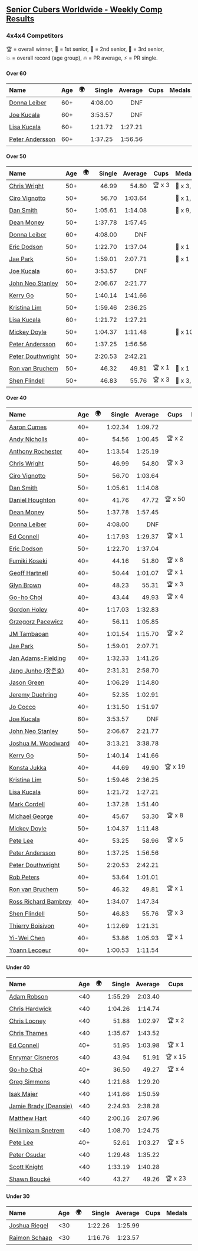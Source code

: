 <style>table {white-space: nowrap;}</style>
<link rel="stylesheet" type="text/css" href="/scw-comp/css/flags.css" />

## [Senior Cubers Worldwide - Weekly Comp Results](/scw-comp/results/)
### 4x4x4 Competitors

<span style="white-space: nowrap;">🏆 = overall winner</span>, <span style="white-space: nowrap;">🥇 = 1st senior</span>, <span style="white-space: nowrap;">🥈 = 2nd senior</span>, <span style="white-space: nowrap;">🥉 = 3rd senior</span>, <span style="white-space: nowrap;">💥 = overall record (age group)</span>, <span style="white-space: nowrap;">🔥 = PR average</span>, <span style="white-space: nowrap;">⚡ = PR single</span>.

#### Over 60

| Name | Age | 🌍 | Single | Average | Cups | Medals | Achievements |
| :-- | :--: | :--: | --: | --: | :--: | :-- | :-- |
| [Donna Leiber](../../persons/donna_leiber/444.md) | 60+ | <i class="flag flag-US" /> | 4:08.00 | DNF |  |  | 💥 x 3, ⚡ x 3 |
| [Joe Kucala](../../persons/joe_kucala/444.md) | 60+ | <i class="flag flag-US" /> | 3:53.57 | DNF |  |  | ⚡ x 1 |
| [Lisa Kucala](../../persons/lisa_kucala/444.md) | 60+ | <i class="flag flag-US" /> | 1:21.72 | 1:27.21 |  |  | 💥 x 3, 🔥 x 10, ⚡ x 14 |
| [Peter Andersson](../../persons/peter_andersson/444.md) | 60+ | <i class="flag flag-SE" /> | 1:37.25 | 1:56.56 |  |  | 💥 x 2, 🔥 x 3, ⚡ x 2 |

#### Over 50

| Name | Age | 🌍 | Single | Average | Cups | Medals | Achievements |
| :-- | :--: | :--: | --: | --: | :--: | :-- | :-- |
| [Chris Wright](../../persons/chris_wright/444.md) | 50+ | <i class="flag flag-GB" /> | 46.99 | 54.80 | 🏆 x 3 | 🥇 x 3, 🥈 x 4, 🥉 x 2 | 💥 x 1, 🔥 x 3, ⚡ x 3 |
| [Ciro Vignotto](../../persons/ciro_vignotto/444.md) | 50+ | <i class="flag flag-IT" /> | 56.70 | 1:03.64 |  | 🥇 x 1, 🥈 x 2, 🥉 x 1 | 🔥 x 4, ⚡ x 1 |
| [Dan Smith](../../persons/dan_smith/444.md) | 50+ | <i class="flag flag-US" /> | 1:05.61 | 1:14.08 |  | 🥇 x 9, 🥈 x 24, 🥉 x 38 | 💥 x 1, 🔥 x 14, ⚡ x 6 |
| [Dean Money](../../persons/dean_money/444.md) | 50+ | <i class="flag flag-US" /> | 1:37.78 | 1:57.45 |  |  | 🔥 x 2, ⚡ x 2 |
| [Donna Leiber](../../persons/donna_leiber/444.md) | 60+ | <i class="flag flag-US" /> | 4:08.00 | DNF |  |  | 💥 x 3, ⚡ x 3 |
| [Eric Dodson](../../persons/eric_dodson/444.md) | 50+ | <i class="flag flag-US" /> | 1:22.70 | 1:37.04 |  | 🥉 x 1 | 🔥 x 4, ⚡ x 5 |
| [Jae Park](../../persons/jae_park/444.md) | 50+ | <i class="flag flag-US" /> | 1:59.01 | 2:07.71 |  | 🥉 x 1 | 🔥 x 7, ⚡ x 7 |
| [Joe Kucala](../../persons/joe_kucala/444.md) | 60+ | <i class="flag flag-US" /> | 3:53.57 | DNF |  |  | ⚡ x 1 |
| [John Neo Stanley](../../persons/john_neo_stanley/444.md) | 50+ | <i class="flag flag-GB" /> | 2:06.67 | 2:21.77 |  |  | 🔥 x 1, ⚡ x 1 |
| [Kerry Go](../../persons/kerry_go/444.md) | 50+ | <i class="flag flag-US" /> | 1:40.14 | 1:41.66 |  |  | 🔥 x 3, ⚡ x 3 |
| [Kristina Lim](../../persons/kristina_lim/444.md) | 50+ | <i class="flag flag-US" /> | 1:59.46 | 2:36.25 |  |  | 🔥 x 1, ⚡ x 3 |
| [Lisa Kucala](../../persons/lisa_kucala/444.md) | 60+ | <i class="flag flag-US" /> | 1:21.72 | 1:27.21 |  |  | 💥 x 3, 🔥 x 10, ⚡ x 14 |
| [Mickey Doyle](../../persons/mickey_doyle/444.md) | 50+ | <i class="flag flag-US" /> | 1:04.37 | 1:11.48 |  | 🥈 x 10, 🥉 x 23 | 🔥 x 19, ⚡ x 15 |
| [Peter Andersson](../../persons/peter_andersson/444.md) | 60+ | <i class="flag flag-SE" /> | 1:37.25 | 1:56.56 |  |  | 💥 x 2, 🔥 x 3, ⚡ x 2 |
| [Peter Douthwright](../../persons/peter_douthwright/444.md) | 50+ | <i class="flag flag-CA" /> | 2:20.53 | 2:42.21 |  |  | 🔥 x 2, ⚡ x 3 |
| [Ron van Bruchem](../../persons/ron_van_bruchem/444.md) | 50+ | <i class="flag flag-NL" /> | 46.32 | 49.81 | 🏆 x 1 | 🥇 x 1 | 💥 x 1, 🔥 x 1, ⚡ x 1 |
| [Shen Flindell](../../persons/shen_flindell/444.md) | 50+ | <i class="flag flag-AU" /> | 46.83 | 55.76 | 🏆 x 3 | 🥇 x 3, 🥈 x 9, 🥉 x 3 | 🔥 x 6, ⚡ x 4 |

#### Over 40

| Name | Age | 🌍 | Single | Average | Cups | Medals | Achievements |
| :-- | :--: | :--: | --: | --: | :--: | :-- | :-- |
| [Aaron Cumes](../../persons/aaron_cumes/444.md) | 40+ | <i class="flag flag-GB" /> | 1:02.34 | 1:09.72 |  | 🥇 x 1, 🥈 x 1, 🥉 x 8 | 🔥 x 10, ⚡ x 6 |
| [Andy Nicholls](../../persons/andy_nicholls/444.md) | 40+ | <i class="flag flag-GB" /> | 54.56 | 1:00.45 | 🏆 x 2 | 🥇 x 3, 🥈 x 8, 🥉 x 2 | 🔥 x 5, ⚡ x 4 |
| [Anthony Rochester](../../persons/anthony_rochester/444.md) | 40+ | <i class="flag flag-AU" /> | 1:13.54 | 1:25.19 |  | 🥉 x 2 | 🔥 x 2, ⚡ x 3 |
| [Chris Wright](../../persons/chris_wright/444.md) | 50+ | <i class="flag flag-GB" /> | 46.99 | 54.80 | 🏆 x 3 | 🥇 x 3, 🥈 x 4, 🥉 x 2 | 💥 x 1, 🔥 x 3, ⚡ x 3 |
| [Ciro Vignotto](../../persons/ciro_vignotto/444.md) | 50+ | <i class="flag flag-IT" /> | 56.70 | 1:03.64 |  | 🥇 x 1, 🥈 x 2, 🥉 x 1 | 🔥 x 4, ⚡ x 1 |
| [Dan Smith](../../persons/dan_smith/444.md) | 50+ | <i class="flag flag-US" /> | 1:05.61 | 1:14.08 |  | 🥇 x 9, 🥈 x 24, 🥉 x 38 | 💥 x 1, 🔥 x 14, ⚡ x 6 |
| [Daniel Houghton](../../persons/daniel_houghton/444.md) | 40+ | <i class="flag flag-CH" /> | 41.76 | 47.72 | 🏆 x 50 | 🥇 x 55, 🥈 x 8, 🥉 x 1 | 💥 x 1, 🔥 x 7, ⚡ x 5 |
| [Dean Money](../../persons/dean_money/444.md) | 50+ | <i class="flag flag-US" /> | 1:37.78 | 1:57.45 |  |  | 🔥 x 2, ⚡ x 2 |
| [Donna Leiber](../../persons/donna_leiber/444.md) | 60+ | <i class="flag flag-US" /> | 4:08.00 | DNF |  |  | 💥 x 3, ⚡ x 3 |
| [Ed Connell](../../persons/ed_connell/444.md) | 40+ | <i class="flag flag-IE" /> | 1:17.93 | 1:29.37 | 🏆 x 1 |  | 🔥 x 5, ⚡ x 6 |
| [Eric Dodson](../../persons/eric_dodson/444.md) | 50+ | <i class="flag flag-US" /> | 1:22.70 | 1:37.04 |  | 🥉 x 1 | 🔥 x 4, ⚡ x 5 |
| [Fumiki Koseki](../../persons/fumiki_koseki/444.md) | 40+ | <i class="flag flag-JP" /> | 44.16 | 51.80 | 🏆 x 8 | 🥇 x 14, 🥈 x 10 | 💥 x 1, 🔥 x 4, ⚡ x 4 |
| [Geoff Hartnell](../../persons/geoff_hartnell/444.md) | 40+ | <i class="flag flag-GB" /> | 50.44 | 1:01.07 | 🏆 x 1 | 🥇 x 7, 🥈 x 17, 🥉 x 22 | 🔥 x 8, ⚡ x 8 |
| [Glyn Brown](../../persons/glyn_brown/444.md) | 40+ | <i class="flag flag-GB" /> | 48.23 | 55.31 | 🏆 x 3 | 🥇 x 3, 🥈 x 11, 🥉 x 12 | 🔥 x 10, ⚡ x 9 |
| [Go-ho Choi](../../persons/go_ho_choi/444.md) | 40+ | <i class="flag flag-KR" /> | 43.44 | 49.93 | 🏆 x 4 | 🥇 x 1 | 💥 x 5, 🔥 x 4, ⚡ x 6 |
| [Gordon Holey](../../persons/gordon_holey/444.md) | 40+ | <i class="flag flag-US" /> | 1:17.03 | 1:32.83 |  |  | 🔥 x 2, ⚡ x 3 |
| [Grzegorz Pacewicz](../../persons/grzegorz_pacewicz/444.md) | 40+ | <i class="flag flag-PL" /> | 56.11 | 1:05.85 |  | 🥈 x 2 | 🔥 x 2, ⚡ x 1 |
| [JM Tambaoan](../../persons/jm_tambaoan/444.md) | 40+ | <i class="flag flag-PH" /> | 1:01.54 | 1:15.70 | 🏆 x 2 | 🥇 x 3, 🥈 x 10, 🥉 x 5 | 🔥 x 7, ⚡ x 7 |
| [Jae Park](../../persons/jae_park/444.md) | 50+ | <i class="flag flag-US" /> | 1:59.01 | 2:07.71 |  | 🥉 x 1 | 🔥 x 7, ⚡ x 7 |
| [Jan Adams-Fielding](../../persons/jan_adams_fielding/444.md) | 40+ | <i class="flag flag-GB" /> | 1:32.33 | 1:41.26 |  |  | 🔥 x 6, ⚡ x 4 |
| [Jang Junho (장준호)](../../persons/jang_junho/444.md) | 40+ | <i class="flag flag-KR" /> | 2:31.31 | 2:58.70 |  |  | 🔥 x 1, ⚡ x 1 |
| [Jason Green](../../persons/jason_green/444.md) | 40+ | <i class="flag flag-US" /> | 1:06.29 | 1:14.80 |  | 🥈 x 1 | 🔥 x 2, ⚡ x 2 |
| [Jeremy Duehring](../../persons/jeremy_duehring/444.md) | 40+ | <i class="flag flag-US" /> | 52.35 | 1:02.91 |  | 🥈 x 2, 🥉 x 7 | 🔥 x 2, ⚡ x 2 |
| [Jo Cocco](../../persons/jo_cocco/444.md) | 40+ | <i class="flag flag-GB" /> | 1:31.50 | 1:51.97 |  | 🥉 x 2 | 🔥 x 6, ⚡ x 8 |
| [Joe Kucala](../../persons/joe_kucala/444.md) | 60+ | <i class="flag flag-US" /> | 3:53.57 | DNF |  |  | ⚡ x 1 |
| [John Neo Stanley](../../persons/john_neo_stanley/444.md) | 50+ | <i class="flag flag-GB" /> | 2:06.67 | 2:21.77 |  |  | 🔥 x 1, ⚡ x 1 |
| [Joshua M. Woodward](../../persons/joshua_m_woodward/444.md) | 40+ | <i class="flag flag-US" /> | 3:13.21 | 3:38.78 |  |  | 🔥 x 1, ⚡ x 1 |
| [Kerry Go](../../persons/kerry_go/444.md) | 50+ | <i class="flag flag-US" /> | 1:40.14 | 1:41.66 |  |  | 🔥 x 3, ⚡ x 3 |
| [Konsta Jukka](../../persons/konsta_jukka/444.md) | 40+ | <i class="flag flag-FI" /> | 44.69 | 49.90 | 🏆 x 19 | 🥇 x 26, 🥈 x 8, 🥉 x 2 | 🔥 x 7, ⚡ x 8 |
| [Kristina Lim](../../persons/kristina_lim/444.md) | 50+ | <i class="flag flag-US" /> | 1:59.46 | 2:36.25 |  |  | 🔥 x 1, ⚡ x 3 |
| [Lisa Kucala](../../persons/lisa_kucala/444.md) | 60+ | <i class="flag flag-US" /> | 1:21.72 | 1:27.21 |  |  | 💥 x 3, 🔥 x 10, ⚡ x 14 |
| [Mark Cordell](../../persons/mark_cordell/444.md) | 40+ | <i class="flag flag-US" /> | 1:37.28 | 1:51.40 |  |  | 🔥 x 2, ⚡ x 6 |
| [Michael George](../../persons/michael_george/444.md) | 40+ | <i class="flag flag-GB" /> | 45.67 | 53.30 | 🏆 x 8 | 🥇 x 18, 🥈 x 3 | 💥 x 3, 🔥 x 2, ⚡ x 2 |
| [Mickey Doyle](../../persons/mickey_doyle/444.md) | 50+ | <i class="flag flag-US" /> | 1:04.37 | 1:11.48 |  | 🥈 x 10, 🥉 x 23 | 🔥 x 19, ⚡ x 15 |
| [Pete Lee](../../persons/pete_lee/444.md) | 40+ | <i class="flag flag-GB" /> | 53.25 | 58.96 | 🏆 x 5 | 🥇 x 1, 🥈 x 1, 🥉 x 4 | 🔥 x 12, ⚡ x 12 |
| [Peter Andersson](../../persons/peter_andersson/444.md) | 60+ | <i class="flag flag-SE" /> | 1:37.25 | 1:56.56 |  |  | 💥 x 2, 🔥 x 3, ⚡ x 2 |
| [Peter Douthwright](../../persons/peter_douthwright/444.md) | 50+ | <i class="flag flag-CA" /> | 2:20.53 | 2:42.21 |  |  | 🔥 x 2, ⚡ x 3 |
| [Rob Peters](../../persons/rob_peters/444.md) | 40+ | <i class="flag flag-US" /> | 53.64 | 1:01.01 |  | 🥈 x 4, 🥉 x 1 | 🔥 x 3, ⚡ x 2 |
| [Ron van Bruchem](../../persons/ron_van_bruchem/444.md) | 50+ | <i class="flag flag-NL" /> | 46.32 | 49.81 | 🏆 x 1 | 🥇 x 1 | 💥 x 1, 🔥 x 1, ⚡ x 1 |
| [Ross Richard Bambrey](../../persons/ross_richard_bambrey/444.md) | 40+ | <i class="flag flag-GB" /> | 1:34.07 | 1:47.34 |  |  | 🔥 x 4, ⚡ x 3 |
| [Shen Flindell](../../persons/shen_flindell/444.md) | 50+ | <i class="flag flag-AU" /> | 46.83 | 55.76 | 🏆 x 3 | 🥇 x 3, 🥈 x 9, 🥉 x 3 | 🔥 x 6, ⚡ x 4 |
| [Thierry Boisivon](../../persons/thierry_boisivon/444.md) | 40+ | <i class="flag flag-FR" /> | 1:12.69 | 1:21.31 |  |  | 🔥 x 2, ⚡ x 3 |
| [Yi-Wei Chen](../../persons/yi_wei_chen/444.md) | 40+ | <i class="flag flag-TW" /> | 53.86 | 1:05.93 | 🏆 x 1 | 🥇 x 2, 🥈 x 15, 🥉 x 10 | 🔥 x 12, ⚡ x 7 |
| [Yoann Lecoeur](../../persons/yoann_lecoeur/444.md) | 40+ | <i class="flag flag-FR" /> | 1:00.53 | 1:11.54 |  |  | 🔥 x 2, ⚡ x 1 |

#### Under 40

| Name | Age | 🌍 | Single | Average | Cups | Medals | Achievements |
| :-- | :--: | :--: | --: | --: | :--: | :-- | :-- |
| [Adam Robson](../../persons/adam_robson/444.md) | <40 | <i class="flag flag-GB" /> | 1:55.29 | 2:03.40 |  |  | 🔥 x 1, ⚡ x 2 |
| [Chris Hardwick](../../persons/chris_hardwick/444.md) | <40 | <i class="flag flag-US" /> | 1:04.26 | 1:14.74 |  |  | 🔥 x 2, ⚡ x 2 |
| [Chris Looney](../../persons/chris_looney/444.md) | <40 | <i class="flag flag-US" /> | 51.88 | 1:02.97 | 🏆 x 2 |  | 🔥 x 7, ⚡ x 5 |
| [Chris Thames](../../persons/chris_thames/444.md) | <40 | <i class="flag flag-US" /> | 1:35.67 | 1:43.52 |  |  | 🔥 x 8, ⚡ x 9 |
| [Ed Connell](../../persons/ed_connell/444.md) | 40+ | <i class="flag flag-IE" /> | 51.95 | 1:03.98 | 🏆 x 1 |  | 🔥 x 5, ⚡ x 6 |
| [Enrymar Cisneros](../../persons/enrymar_cisneros/444.md) | <40 | <i class="flag flag-VE" /> | 43.94 | 51.91 | 🏆 x 15 |  | 🔥 x 4, ⚡ x 4 |
| [Go-ho Choi](../../persons/go_ho_choi/444.md) | 40+ | <i class="flag flag-KR" /> | 36.50 | 49.27 | 🏆 x 4 | 🥇 x 1 | 💥 x 5, 🔥 x 4, ⚡ x 6 |
| [Greg Simmons](../../persons/greg_simmons/444.md) | <40 | <i class="flag flag-GB" /> | 1:21.68 | 1:29.20 |  |  | 🔥 x 1, ⚡ x 1 |
| [Isak Majer](../../persons/isak_majer/444.md) | <40 | <i class="flag flag-NL" /> | 1:41.66 | 1:50.59 |  |  | 🔥 x 1, ⚡ x 1 |
| [Jamie Brady (Deansie)](../../persons/jamie_brady/444.md) | <40 | <i class="flag flag-GB" /> | 2:24.93 | 2:38.28 |  |  | 🔥 x 1, ⚡ x 1 |
| [Matthew Hart](../../persons/matthew_hart/444.md) | <40 | <i class="flag flag-GB" /> | 2:00.16 | 2:07.96 |  |  | 🔥 x 1, ⚡ x 1 |
| [Neilimixam Snetrem](../../persons/neilimixam_snetrem/444.md) | <40 | <i class="flag flag-BE" /> | 1:08.70 | 1:24.75 |  |  | 🔥 x 1, ⚡ x 1 |
| [Pete Lee](../../persons/pete_lee/444.md) | 40+ | <i class="flag flag-GB" /> | 52.61 | 1:03.27 | 🏆 x 5 | 🥇 x 1, 🥈 x 1, 🥉 x 4 | 🔥 x 12, ⚡ x 12 |
| [Peter Osudar](../../persons/peter_osudar/444.md) | <40 | <i class="flag flag-CA" /> | 1:29.48 | 1:35.22 |  |  | 🔥 x 1, ⚡ x 1 |
| [Scott Knight](../../persons/scott_knight/444.md) | <40 | <i class="flag flag-GB" /> | 1:33.19 | 1:40.28 |  |  | 🔥 x 2, ⚡ x 2 |
| [Shawn Boucké](../../persons/shawn_boucke/444.md) | <40 | <i class="flag flag-US" /> | 43.27 | 49.26 | 🏆 x 23 |  | 💥 x 2, 🔥 x 3, ⚡ x 7 |

#### Under 30

| Name | Age | 🌍 | Single | Average | Cups | Medals | Achievements |
| :-- | :--: | :--: | --: | --: | :--: | :-- | :-- |
| [Joshua Riegel](../../persons/joshua_riegel/444.md) | <30 | <i class="flag flag-US" /> | 1:22.26 | 1:25.99 |  |  | 🔥 x 4, ⚡ x 4 |
| [Raimon Schaap](../../persons/raimon_schaap/444.md) | <30 | <i class="flag flag-NL" /> | 1:16.76 | 1:23.57 |  |  | 🔥 x 3, ⚡ x 2 |


<!-- Global site tag (gtag.js) - Google Analytics -->
<script async src="https://www.googletagmanager.com/gtag/js?id=UA-86348435-3"></script>
<script>window.dataLayer = window.dataLayer || []; function gtag() {dataLayer.push(arguments);} gtag('js', new Date()); gtag('config', 'UA-86348435-3');</script>
